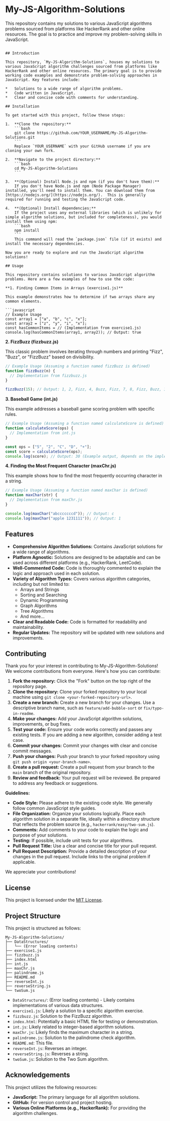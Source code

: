 # My-JS-Algorithm-Solutions

This repository contains my solutions to various JavaScript algorithms problems sourced from platforms like HackerRank and other online resources. The goal is to practice and improve my problem-solving skills in JavaScript.
```

## Introduction

This repository, `My-JS-Algorithm-Solutions`, houses my solutions to various JavaScript algorithm challenges sourced from platforms like HackerRank and other online resources. The primary goal is to provide working code examples and demonstrate problem-solving approaches in JavaScript. Key features include:

*   Solutions to a wide range of algorithm problems.
*   Code written in JavaScript.
*   Clear and concise code with comments for understanding.

## Installation

To get started with this project, follow these steps:

1.  **Clone the repository:**
    ```bash
    git clone https://github.com/YOUR_USERNAME/My-JS-Algorithm-Solutions.git
    ```
    Replace `YOUR_USERNAME` with your GitHub username if you are cloning your own fork.

2.  **Navigate to the project directory:**
    ```bash
    cd My-JS-Algorithm-Solutions
    ```

3.  **(Optional) Install Node.js and npm (if you don't have them):**
    If you don't have Node.js and npm (Node Package Manager) installed, you'll need to install them. You can download them from [https://nodejs.org/](https://nodejs.org/).  This is generally required for running and testing the JavaScript code.

4.  **(Optional) Install dependencies:**
    If the project uses any external libraries (which is unlikely for simple algorithm solutions, but included for completeness), you would install them using npm:
    ```bash
    npm install
    ```
    This command will read the `package.json` file (if it exists) and install the necessary dependencies.

Now you are ready to explore and run the JavaScript algorithm solutions!

## Usage

This repository contains solutions to various JavaScript algorithm problems. Here are a few examples of how to use the code:

**1. Finding Common Items in Arrays (exercise1.js)**

This example demonstrates how to determine if two arrays share any common elements.

```javascript
// Example Usage
const array1 = ["a", "b", "c", "x"];
const array2 = ["z", "y", "i", "x"];
const hasCommonItems = // (Implementation from exercise1.js)
console.log(hasCommonItems(array1, array2)); // Output: true
```

**2. FizzBuzz (fizzbuzz.js)**

This classic problem involves iterating through numbers and printing "Fizz", "Buzz", or "FizzBuzz" based on divisibility.

```javascript
// Example Usage (Assuming a function named fizzBuzz is defined)
function fizzBuzz(n) {
  // Implementation from fizzbuzz.js
}

fizzBuzz(15); // Output: 1, 2, Fizz, 4, Buzz, Fizz, 7, 8, Fizz, Buzz, 11, Fizz, 13, 14, FizzBuzz
```

**3. Baseball Game (int.js)**

This example addresses a baseball game scoring problem with specific rules.

```javascript
// Example Usage (Assuming a function named calculateScore is defined)
function calculateScore(ops) {
  // Implementation from int.js
}

const ops = ["5", "2", "C", "D", "+"];
const score = calculateScore(ops);
console.log(score); // Output: 30 (Example output, depends on the implementation)
```

**4. Finding the Most Frequent Character (maxChr.js)**

This example shows how to find the most frequently occurring character in a string.

```javascript
// Example Usage (Assuming a function named maxChar is defined)
function maxChar(str) {
  // Implementation from maxChr.js
}

console.log(maxChar("abcccccccd")); // Output: c
console.log(maxChar("apple 1231111")); // Output: 1
```

## Features

*   **Comprehensive Algorithm Solutions:** Contains JavaScript solutions for a wide range of algorithms.
*   **Platform Agnostic:** Solutions are designed to be adaptable and can be used across different platforms (e.g., HackerRank, LeetCode).
*   **Well-Commented Code:** Code is thoroughly commented to explain the logic and approach used in each solution.
*   **Variety of Algorithm Types:** Covers various algorithm categories, including but not limited to:
    *   Arrays and Strings
    *   Sorting and Searching
    *   Dynamic Programming
    *   Graph Algorithms
    *   Tree Algorithms
    *   And more...
*   **Clear and Readable Code:** Code is formatted for readability and maintainability.
*   **Regular Updates:** The repository will be updated with new solutions and improvements.

## Contributing

Thank you for your interest in contributing to My-JS-Algorithm-Solutions! We welcome contributions from everyone. Here's how you can contribute:

1.  **Fork the repository:** Click the "Fork" button on the top right of the repository page.
2.  **Clone the repository:** Clone your forked repository to your local machine using `git clone <your-forked-repository-url>`.
3.  **Create a new branch:** Create a new branch for your changes. Use a descriptive branch name, such as `feature/add-bubble-sort` or `fix/typo-in-readme`.
4.  **Make your changes:** Add your JavaScript algorithm solutions, improvements, or bug fixes.
5.  **Test your code:** Ensure your code works correctly and passes any existing tests. If you are adding a new algorithm, consider adding a test case.
6.  **Commit your changes:** Commit your changes with clear and concise commit messages.
7.  **Push your changes:** Push your branch to your forked repository using `git push origin <your-branch-name>`.
8.  **Create a pull request:** Create a pull request from your branch to the `main` branch of the original repository.
9.  **Review and feedback:** Your pull request will be reviewed. Be prepared to address any feedback or suggestions.

**Guidelines:**

*   **Code Style:** Please adhere to the existing code style. We generally follow common JavaScript style guides.
*   **File Organization:** Organize your solutions logically. Place each algorithm solution in a separate file, ideally within a directory structure that reflects the problem source (e.g., `hackerrank/easy/two-sum.js`).
*   **Comments:** Add comments to your code to explain the logic and purpose of your solutions.
*   **Testing:** If possible, include unit tests for your algorithms.
*   **Pull Request Title:** Use a clear and concise title for your pull request.
*   **Pull Request Description:** Provide a detailed description of your changes in the pull request. Include links to the original problem if applicable.

We appreciate your contributions!

## License

This project is licensed under the [MIT License](LICENSE).

## Project Structure

This project is structured as follows:

```
My-JS-Algorithm-Solutions/
├── DataStructures/
│   └── (Error loading contents)
├── exercise1.js
├── fizzbuzz.js
├── index.html
├── int.js
├── maxChr.js
├── palindrome.js
├── README.md
├── reverseInt.js
├── reverseString.js
└── twoSum.js
```

*   `DataStructures/`:  (Error loading contents) - Likely contains implementations of various data structures.
*   `exercise1.js`:  Likely a solution to a specific algorithm exercise.
*   `fizzbuzz.js`:  Solution to the FizzBuzz algorithm.
*   `index.html`:  Potentially a basic HTML file for testing or demonstration.
*   `int.js`:  Likely related to integer-based algorithm solutions.
*   `maxChr.js`:  Likely finds the maximum character in a string.
*   `palindrome.js`:  Solution to the palindrome check algorithm.
*   `README.md`:  This file.
*   `reverseInt.js`:  Reverses an integer.
*   `reverseString.js`:  Reverses a string.
*   `twoSum.js`:  Solution to the Two Sum algorithm.

## Acknowledgements

This project utilizes the following resources:

*   **JavaScript:** The primary language for all algorithm solutions.
*   **GitHub:** For version control and project hosting.
*   **Various Online Platforms (e.g., HackerRank):** For providing the algorithm challenges.